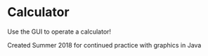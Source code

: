 # Calculator
Use the GUI to operate a calculator!

Created Summer 2018 for continued practice with graphics in Java

